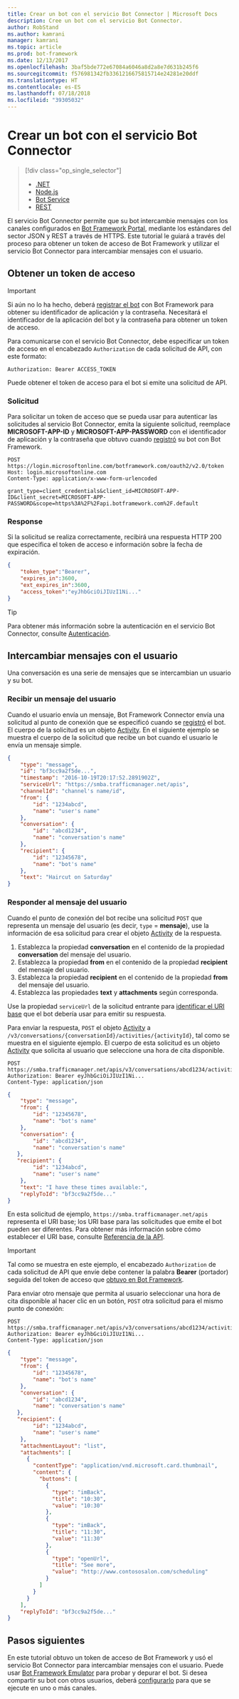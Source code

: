 ```yaml
---
title: Crear un bot con el servicio Bot Connector | Microsoft Docs
description: Cree un bot con el servicio Bot Connector.
author: RobStand
ms.author: kamrani
manager: kamrani
ms.topic: article
ms.prod: bot-framework
ms.date: 12/13/2017
ms.openlocfilehash: 3baf5bde772e67084a6046a8d2a8e7d631b245f6
ms.sourcegitcommit: f576981342fb3361216675815714e24281e20ddf
ms.translationtype: HT
ms.contentlocale: es-ES
ms.lasthandoff: 07/18/2018
ms.locfileid: "39305032"
---
```

# <a name="create-a-bot-with-the-bot-connector-service"></a>Crear un bot con el servicio Bot Connector
> [!div class="op_single_selector"]
> - [.NET](../dotnet/bot-builder-dotnet-quickstart.md)
> - [Node.js](../nodejs/bot-builder-nodejs-quickstart.md)
> - [Bot Service](../bot-service-quickstart.md)
> - [REST](../rest-api/bot-framework-rest-connector-quickstart.md)

El servicio Bot Connector permite que su bot intercambie mensajes con los canales configurados en <a href="https://dev.botframework.com/" target="_blank">Bot Framework Portal</a>, mediante los estándares del sector JSON y REST a través de HTTPS. Este tutorial le guiará a través del proceso para obtener un token de acceso de Bot Framework y utilizar el servicio Bot Connector para intercambiar mensajes con el usuario.

## <a id="get-token"></a> Obtener un token de acceso

> [!IMPORTANT]
> Si aún no lo ha hecho, deberá [registrar el bot](../bot-service-quickstart-registration.md) con Bot Framework para obtener su identificador de aplicación y la contraseña. Necesitará el identificador de la aplicación del bot y la contraseña para obtener un token de acceso.

Para comunicarse con el servicio Bot Connector, debe especificar un token de acceso en el encabezado `Authorization` de cada solicitud de API, con este formato: 

```http
Authorization: Bearer ACCESS_TOKEN
```

Puede obtener el token de acceso para el bot si emite una solicitud de API.

### <a name="request"></a>Solicitud

Para solicitar un token de acceso que se pueda usar para autenticar las solicitudes al servicio Bot Connector, emita la siguiente solicitud, reemplace **MICROSOFT-APP-ID** y **MICROSOFT-APP-PASSWORD** con el identificador de aplicación y la contraseña que obtuvo cuando [registró](../bot-service-quickstart-registration.md) su bot con Bot Framework.

```http
POST https://login.microsoftonline.com/botframework.com/oauth2/v2.0/token
Host: login.microsoftonline.com
Content-Type: application/x-www-form-urlencoded

grant_type=client_credentials&client_id=MICROSOFT-APP-ID&client_secret=MICROSOFT-APP-PASSWORD&scope=https%3A%2F%2Fapi.botframework.com%2F.default
```

### <a name="response"></a>Response

Si la solicitud se realiza correctamente, recibirá una respuesta HTTP 200 que especifica el token de acceso e información sobre la fecha de expiración. 

```json
{
    "token_type":"Bearer",
    "expires_in":3600,
    "ext_expires_in":3600,
    "access_token":"eyJhbGciOiJIUzI1Ni..."
}
```

> [!TIP]
> Para obtener más información sobre la autenticación en el servicio Bot Connector, consulte [Autenticación](bot-framework-rest-connector-authentication.md).

## <a name="exchange-messages-with-the-user"></a>Intercambiar mensajes con el usuario

Una conversación es una serie de mensajes que se intercambian un usuario y su bot. 

### <a name="receive-a-message-from-the-user"></a>Recibir un mensaje del usuario

Cuando el usuario envía un mensaje, Bot Framework Connector envía una solicitud al punto de conexión que se especificó cuando se [registró](../bot-service-quickstart-registration.md) el bot. El cuerpo de la solicitud es un objeto [Activity][Activity]. En el siguiente ejemplo se muestra el cuerpo de la solicitud que recibe un bot cuando el usuario le envía un mensaje simple. 

```json
{
    "type": "message",
    "id": "bf3cc9a2f5de...",
    "timestamp": "2016-10-19T20:17:52.2891902Z",
    "serviceUrl": "https://smba.trafficmanager.net/apis",
    "channelId": "channel's name/id",
    "from": {
        "id": "1234abcd",
        "name": "user's name"
    },
    "conversation": {
        "id": "abcd1234",
        "name": "conversation's name"
    },
    "recipient": {
        "id": "12345678",
        "name": "bot's name"
    },
    "text": "Haircut on Saturday"
}
```

### <a name="reply-to-the-users-message"></a>Responder al mensaje del usuario

Cuando el punto de conexión del bot recibe una solicitud `POST` que representa un mensaje del usuario (es decir, `type` = **mensaje**), use la información de esa solicitud para crear el objeto [Activity][Activity] de la respuesta.

1. Establezca la propiedad **conversation** en el contenido de la propiedad **conversation** del mensaje del usuario.
2. Establezca la propiedad **from** en el contenido de la propiedad **recipient** del mensaje del usuario.
3. Establezca la propiedad **recipient** en el contenido de la propiedad **from** del mensaje del usuario.
4. Establezca las propiedades **text** y **attachments** según corresponda.

Use la propiedad `serviceUrl` de la solicitud entrante para [identificar el URI base](bot-framework-rest-connector-api-reference.md#base-uri) que el bot debería usar para emitir su respuesta. 

Para enviar la respuesta, `POST` el objeto [Activity][Activity] a `/v3/conversations/{conversationId}/activities/{activityId}`, tal como se muestra en el siguiente ejemplo. El cuerpo de esta solicitud es un objeto [Activity][Activity] que solicita al usuario que seleccione una hora de cita disponible.

```http
POST https://smba.trafficmanager.net/apis/v3/conversations/abcd1234/activities/bf3cc9a2f5de... 
Authorization: Bearer eyJhbGciOiJIUzI1Ni...
Content-Type: application/json
```

```json
{
    "type": "message",
    "from": {
        "id": "12345678",
        "name": "bot's name"
    },
    "conversation": {
        "id": "abcd1234",
        "name": "conversation's name"
   },
   "recipient": {
        "id": "1234abcd",
        "name": "user's name"
    },
    "text": "I have these times available:",
    "replyToId": "bf3cc9a2f5de..."
}
```

En esta solicitud de ejemplo, `https://smba.trafficmanager.net/apis` representa el URI base; los URI base para las solicitudes que emite el bot pueden ser diferentes. Para obtener más información sobre cómo establecer el URI base, consulte [Referencia de la API](bot-framework-rest-connector-api-reference.md#base-uri). 

> [!IMPORTANT]
> Tal como se muestra en este ejemplo, el encabezado `Authorization` de cada solicitud de API que envíe debe contener la palabra **Bearer** (portador) seguida del token de acceso que [obtuvo en Bot Framework](#get-token).

Para enviar otro mensaje que permita al usuario seleccionar una hora de cita disponible al hacer clic en un botón, `POST` otra solicitud para el mismo punto de conexión:

```http
POST https://smba.trafficmanager.net/apis/v3/conversations/abcd1234/activities/bf3cc9a2f5de... 
Authorization: Bearer eyJhbGciOiJIUzI1Ni...
Content-Type: application/json
```

```json
{
    "type": "message",
    "from": {
        "id": "12345678",
        "name": "bot's name"
    },
    "conversation": {
        "id": "abcd1234",
        "name": "conversation's name"
   },
   "recipient": {
        "id": "1234abcd",
        "name": "user's name"
    },
    "attachmentLayout": "list",
    "attachments": [
      {
        "contentType": "application/vnd.microsoft.card.thumbnail",
        "content": {
          "buttons": [
            {
              "type": "imBack",
              "title": "10:30",
              "value": "10:30"
            },
            {
              "type": "imBack",
              "title": "11:30",
              "value": "11:30"
            },
            {
              "type": "openUrl",
              "title": "See more",
              "value": "http://www.contososalon.com/scheduling"
            }
          ]
        }
      }
    ],
    "replyToId": "bf3cc9a2f5de..."
}
```   

## <a name="next-steps"></a>Pasos siguientes

En este tutorial obtuvo un token de acceso de Bot Framework y usó el servicio Bot Connector para intercambiar mensajes con el usuario. Puede usar [Bot Framework Emulator](../bot-service-debug-emulator.md) para probar y depurar el bot. Si desea compartir su bot con otros usuarios, deberá [configurarlo](../bot-service-manage-channels.md) para que se ejecute en uno o más canales.


[Activity]: bot-framework-rest-connector-api-reference.md#activity-object